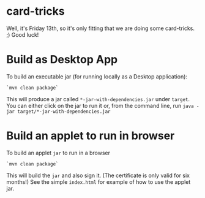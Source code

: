 card-tricks
===========
Well, it's Friday 13th, so it's only fitting that we are doing some card-tricks. ;) Good luck!


Build as Desktop App
====================
To build an executable jar (for running locally as a Desktop application):

    `mvn clean package`

This will produce a jar called `*-jar-with-dependencies.jar` under `target`.
You can either click on the jar to run it or, from the command line, run
    `java -jar target/*-jar-with-dependencies.jar`


Build an applet to run in browser
====================

To build an applet `jar` to run in a browser

    `mvn clean package`
	
This will build the `jar` and also sign it. (The certificate is only valid for six months!)
See the simple `index.html` for example of how to use the applet jar.
